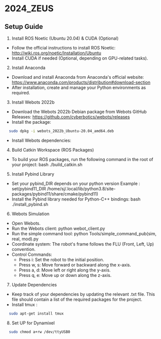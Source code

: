 # 2024_ZEUS

## Setup Guide

1. Install ROS Noetic (Ubuntu 20.04) & CUDA (Optional)
- Follow the official instructions to install ROS Noetic: http://wiki.ros.org/noetic/Installation/Ubuntu
- Install CUDA if needed (Optional, depending on GPU-related tasks).

2. Install Anaconda
- Download and install Anaconda from Anaconda's official website: https://www.anaconda.com/products/distribution#download-section
- After installation, create and manage your Python environments as required.

3. Install Webots 2022b
- Download the Webots 2022b Debian package from Webots GitHub Releases: https://github.com/cyberbotics/webots/releases
- Install the package:
```bash
  sudo dpkg -i webots_2022b_Ubuntu-20.04_amd64.deb
```
- Install Webots dependencies:

4. Build Catkin Workspace (ROS Packages)
- To build your ROS packages, run the following command in the root of your project:
  bash ./build_catkin.sh
  
5. Install Pybind Library
- Set your pybind_DIR depends on your python version
  Example : set(pybind11_DIR /home/sj/.local/lib/python3.8/site-packages/pybind11/share/cmake/pybind11)
- Install the Pybind library needed for Python-C++ bindings:
  bash ./install_pybind.sh

6. Webots Simulation
- Open Webots.
- Run the Webots client:
  python webot_client.py
- Run the simple command tool:
  python Tools/simple_command_pub(sim, real, mod).py
- Coordinate system: The robot's frame follows the FLU (Front, Left, Up) convention.
- Control Commands:
  - Press i: Set the robot to the initial position.
  - Press w, s: Move forward or backward along the x-axis.
  - Press a, d: Move left or right along the y-axis.
  - Press q, e: Move up or down along the z-axis.

7. Update Dependencies
- Keep track of your dependencies by updating the relevant .txt file. This file should contain a list of the required packages for the project.
- Install tmux :
```bash
  sudo apt-get install tmux
```

8. Set UP for Dynamixel 
```bash
  sudo chmod a+rw /dev/ttyUSB0
```

